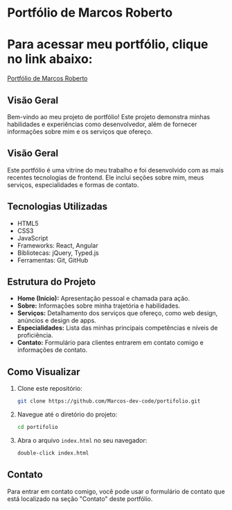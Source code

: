 # Portfólio de Marcos Roberto
# Para acessar meu portfólio, clique no link abaixo:
[Portfólio de Marcos Roberto](https://marcos-dev-code.github.io/Portifolio/)

## Visão Geral
Bem-vindo ao meu projeto de portfólio! Este projeto demonstra minhas habilidades e experiências como desenvolvedor, além de fornecer informações sobre mim e os serviços que ofereço.

## Visão Geral

Este portfólio é uma vitrine do meu trabalho e foi desenvolvido com as mais recentes tecnologias de frontend. Ele inclui seções sobre mim, meus serviços, especialidades e formas de contato.

## Tecnologias Utilizadas

- HTML5
- CSS3
- JavaScript
- Frameworks: React, Angular
- Bibliotecas: jQuery, Typed.js
- Ferramentas: Git, GitHub

## Estrutura do Projeto

- **Home (Início):** Apresentação pessoal e chamada para ação.
- **Sobre:** Informações sobre minha trajetória e habilidades.
- **Serviços:** Detalhamento dos serviços que ofereço, como web design, anúncios e design de apps.
- **Especialidades:** Lista das minhas principais competências e níveis de proficiência.
- **Contato:** Formulário para clientes entrarem em contato comigo e informações de contato.

## Como Visualizar

1. Clone este repositório:
   ```bash
   git clone https://github.com/Marcos-dev-code/portifolio.git
   ```

2. Navegue até o diretório do projeto:
   ```bash
   cd portifolio
   ```

3. Abra o arquivo `index.html` no seu navegador:
   ```bash
   double-click index.html
   ```

## Contato

Para entrar em contato comigo, você pode usar o formulário de contato que está localizado na seção "Contato" deste portfólio.   